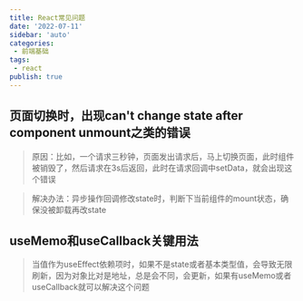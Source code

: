 ```yaml
---
title: React常见问题
date: '2022-07-11'
sidebar: 'auto'
categories:
 - 前端基础
tags:
 - react
publish: true
---
```


## 页面切换时，出现can't change state after component unmount之类的错误
> 原因：比如，一个请求三秒钟，页面发出请求后，马上切换页面，此时组件被销毁了，然后请求在3s后返回，此时在请求回调中setData，就会出现这个错误

> 解决办法：异步操作回调修改state时，判断下当前组件的mount状态，确保没被卸载再改state


## useMemo和useCallback关键用法
> 当值作为useEffect依赖项时，如果不是state或者基本类型值，会导致无限刷新，因为对象比对是地址，总是会不同，会更新，如果有useMemo或者useCallback就可以解决这个问题